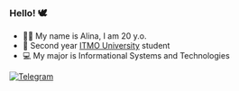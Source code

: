### Hello! 🕊

- 👩🏻 My name is Alina, I am 20 y.o.
- 🏫 Second year [ITMO University](https://itmo.ru/) student
- 💻 My major is Informational Systems and Technologies


<div id="badges">
  <a href="https://t.me/alinaiil">
    <img src="https://img.shields.io/badge/-telegram-red?color=white&logo=telegram&logoColor=#0088CC" alt="Telegram"/>
  </a>
</div>
